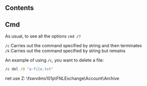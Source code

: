 ## Contents







## Cmd

As usual, to see all the options `cmd /?`  

`/c` Carries out the command specified by string and then terminates  
`/k` Carries out the command specified by string but remains

An example of using `/c`, you want to delete a file:

```cmd
/c del /Q "a-file.txt"
```




net use Z: \\fswvdms101p\FNLExchange\Account\Archive
